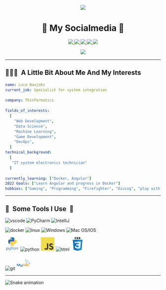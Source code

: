 <p align="center">
  <img src="https://cdn.discordapp.com/attachments/928355958281883748/1032721085831057428/github-header-image.png"/>
</p>

<h1 align="center">
  💬 My Socialmedia 💬
</h1>

<p align="center">
<a href="https://bobby68.de">
  <img height="50" src="https://user-images.githubusercontent.com/46517096/166972883-f5f1d88c-0246-4374-88ac-ded0f2cf0699.png"/>
<a href="https://discord.com/users/528982743623925781">
  <img height="50" src="https://img.icons8.com/color/344/discord-new-logo.png"/>
</a>
<a href="https://live.xbox.com/Profile?Gamertag=Bobby3498">
  <img height="50" src="https://upload.wikimedia.org/wikipedia/commons/thumb/f/f9/Xbox_one_logo.svg/2048px-Xbox_one_logo.svg.png"/>
</a>
<a href="https://www.instagram.com/anonymes_bobby68/">
  <img height="50" src="https://user-images.githubusercontent.com/46517096/166974368-9798f39f-1f46-499c-b14e-81f0a3f83a06.png"/>
</a>
<a href="https://www.youtube.com/channel/UCjPMp9s9WDkeJy2Ta5vjh0A/featured">
  <img height="50" src="https://cdn-icons-png.flaticon.com/512/1384/1384060.png"/>
</a>
</p>

<p align="center">
  <img src= "https://giffiles.alphacoders.com/487/48723.gif">
</p>

---

<h2> 👨🏻‍💻 &nbsp;A Little Bit About Me And My Interests</h2>

```yaml
name: Luca Naujoks
current_job: Specialist for system integration

company: Thinformatics

fields_of_interests:
  [
    "Web Development",
    "Data Science",
    "Machine Learning",
    "Game Development",
    "DevOps",
  ]
technical_background:
  [
   "IT system electronics technician"
  ]
  
currently_learning: ["Docker, Angular"]
2022 Goals: ["Learn Angular and progress in Docker"]
hobbies: ["Gaming", "Programming", "Firefighter", "Diving", "play with hardware"]
```
  
---  
  
<h2> 🚀 &nbsp;Some Tools I Use&nbsp; 🚀</h2>
<p align="left">
<img src="https://cdn.jsdelivr.net/gh/devicons/devicon/icons/vscode/vscode-original.svg" alt="vscode" width="45" height="45"/>
<img src="https://upload.wikimedia.org/wikipedia/commons/1/1d/PyCharm_Icon.svg"
alt="PyCharm" width="45" height="45">
<img src="https://upload.wikimedia.org/wikipedia/commons/9/9c/IntelliJ_IDEA_Icon.svg"
alt="IntelliJ" width="45" height="45">
</p>

<p align="left">
<img src="https://cdn.jsdelivr.net/gh/devicons/devicon/icons/docker/docker-original.svg" alt="docker" width="45" height="45"/>
<img src="https://cdn.jsdelivr.net/gh/devicons/devicon/icons/linux/linux-original.svg" alt="linux" width="45" height="45"/>
<img src="https://www.kim-bewertung.de/wp-content/uploads/2021/06/Windows-10-Icon.png" alt="Windows" width="45" height="45"/>
<img src="https://upload.wikimedia.org/wikipedia/commons/thumb/a/ab/Icon-Mac.svg/256px-Icon-Mac.svg.png"
alt="Mac OS/IOS" width="45"height="45"/>
</p>

<p align="left">
<img src="https://raw.githubusercontent.com/devicons/devicon/master/icons/python/python-original-wordmark.svg" alt="python" width="45" height="45" />
<img src="https://cdn-icons-png.flaticon.com/512/5968/5968282.png" alt="python" width="45" height="45" />
<img src="https://raw.githubusercontent.com/devicons/devicon/master/icons/javascript/javascript-original.svg" alt="javascript" width="45" height="45" />
<img src="https://cdn.jsdelivr.net/gh/devicons/devicon/icons/html5/html5-original.svg" alt="html" width="45" height="45"/>
<img src="https://raw.githubusercontent.com/devicons/devicon/master/icons/css3/css3-original-wordmark.svg" alt="css3" width="45" height="45" />
</p>

<p align="left">
<img src="https://cdn.jsdelivr.net/gh/devicons/devicon/icons/git/git-original.svg" alt="git" width="45" height="45"/>
<img src="https://raw.githubusercontent.com/devicons/devicon/master/icons/mysql/mysql-original-wordmark.svg" alt="mysql" width="45" height="45" />
</p>

---



![Snake animation](https://github.com/thepiyushmalhotra/thepiyushmalhotra/blob/output/github-contribution-grid-snake.svg)

